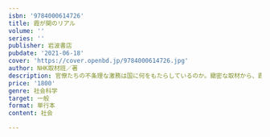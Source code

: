 ```yaml
---
isbn: '9784000614726'
title: 霞が関のリアル
volume: ''
series: ''
publisher: 岩波書店
pubdate: '2021-06-18'
cover: 'https://cover.openbd.jp/9784000614726.jpg'
author: NHK取材班／著
description: 官僚たちの不条理な激務は国に何をもたらしているのか。緻密な取材から、霞が関の現状に鋭く迫る。
price: '1800'
genre: 社会科学
target: 一般
format: 単行本
content: 社会

---
```

